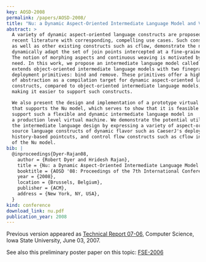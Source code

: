 ```yaml
---
key: AOSD-2008
permalink: /papers/AOSD-2008/
title: "Nu: a Dynamic Aspect-Oriented Intermediate Language Model and Virtual Machine for Flexible Runtime Adaptation"
abstract: >
  A variety of dynamic aspect-oriented language constructs are proposed in
  recent literature with corresponding, compelling use cases. Such constructs,
  as well as other existing constructs such as cflow, demonstrate the need to
  dynamically adapt the set of join points intercepted at a fine-grained level.
  The notion of morphing aspects and continuous weaving is motivated by this
  need. In this work, we propose an intermediate language model called Nu, that
  extends object-oriented intermediate language models with two finegrained
  deployment primitives: bind and remove. These primitives offer a higher level
  of abstraction as a compilation target for dynamic aspect-oriented language
  constructs, compared to object-oriented intermediate language models, thereby
  making it easier to support such constructs.

  We also present the design and implementation of a prototype virtual machine
  that supports the Nu model, which serves to show that it is feasible to
  support such a flexible and dynamic intermediate language model in
  a production level virtual machine. We demonstrate the potential utility of
  the intermediate language design by expressing a variety of aspect-oriented
  source language constructs of dynamic flavor such as CaeserJ's deploy,
  history-based pointcuts, and control flow constructs such as cflow in terms
  of the Nu model.
bib: |
  @inproceedings{Dyer-Rajan08,
    author = {Robert Dyer and Hridesh Rajan},
    title = {Nu: a Dynamic Aspect-Oriented Intermediate Language Model and Virtual Machine for Flexible Runtime Adaptation},
    booktitle = {AOSD '08: Proceedings of the 7th International Conference on Aspect-oriented Software Development},
    year = {2008},
    location = {Brussels, Belgium},
    publisher = {ACM},
    address = {New York, NY, USA},
  }
kind: conference
download_link: nu.pdf
publication_year: 2008
---
```


Previous version appeared as [Technical Report 07-06](/papers/TR-07-06/), Computer Science, Iowa
State University, June 03, 2007.

See also this preliminary poster paper on this topic: [FSE-2006](/papers/FSE-2006/)
